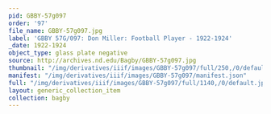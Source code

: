 ```yaml
---
pid: GBBY-57g097
order: '97'
file_name: GBBY-57g097.jpg
label: 'GBBY 57G/097: Don Miller: Football Player - 1922-1924'
_date: 1922-1924
object_type: glass plate negative
source: http://archives.nd.edu/Bagby/GBBY-57g097.jpg
thumbnail: "/img/derivatives/iiif/images/GBBY-57g097/full/250,/0/default.jpg"
manifest: "/img/derivatives/iiif/images/GBBY-57g097/manifest.json"
full: "/img/derivatives/iiif/images/GBBY-57g097/full/1140,/0/default.jpg"
layout: generic_collection_item
collection: bagby
---
```

